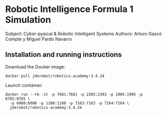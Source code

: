 # Robotic Intelligence Formula 1 Simulation

Subject: Cyber-pysical & Robotic Intelligent Systems 
Authors: Arturo Gascó Compte y Miguel Pardo Navarro 

## Installation and running instructions

Download the Docker image:

```shell
docker pull jderobot/robotics-academy:3.4.24
```

Launch container:

```shell
docker run --rm -it -p 7681:7681 -p 2303:2303 -p 1905:1905 -p 8765:8765 \
  -p 6080:6080 -p 1108:1108 -p 7163:7163 -p 7164:7164 \
  jderobot/robotics-academy:3.4.24
```
